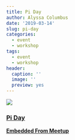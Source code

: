 ```yaml
---
title: Pi Day
author: Alyssa Columbus
date: '2019-03-14'
slug: pi-day
categories:
  - event
  - workshop
tags:
  - event
  - workshop
header:
  caption: ''
  image: ''
  preview: yes
---
```


<div class="card"><a target="_blank" href="https://www.meetup.com/rladies-irvine/events/258783583/"><img onerror="this.style.display='none'" class="card-image" src="https://secure.meetupstatic.com/photos/event/b/0/8/9/600_478725193.jpeg"><div class="card-text"><h3>Pi Day</h3><p class="signup"><b>Embedded From Meetup</b></p></div></a></div>